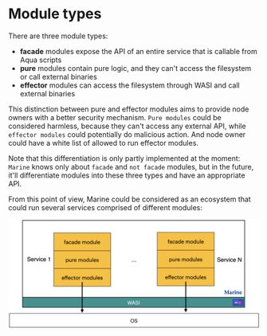 # Module types

There are three module types:

* **facade** modules expose the API of an entire service that is callable from Aqua scripts
* **pure** modules contain pure logic, and they can't access the filesystem or call external binaries
* **effector** modules can access the filesystem through WASI and call external binaries&#x20;

This distinction between pure and effector modules aims to provide node owners with a better security mechanism. `Pure modules` could be considered harmless, because they can't access any external API, while `effector modules` could potentially do malicious action. And node owner could have a white list of allowed to run effector modules.

Note that this differentiation is only partly implemented at the moment: `Marine` knows only about `facade` and `not facade` modules, but in the future, it'll differentiate modules into these three types and have an appropriate API.

From this point of view, Marine could be considered as an ecosystem that could run several services comprised of different modules:

![](<../.gitbook/assets/Screenshot 2022-05-23 at 23.27.45.png>)
